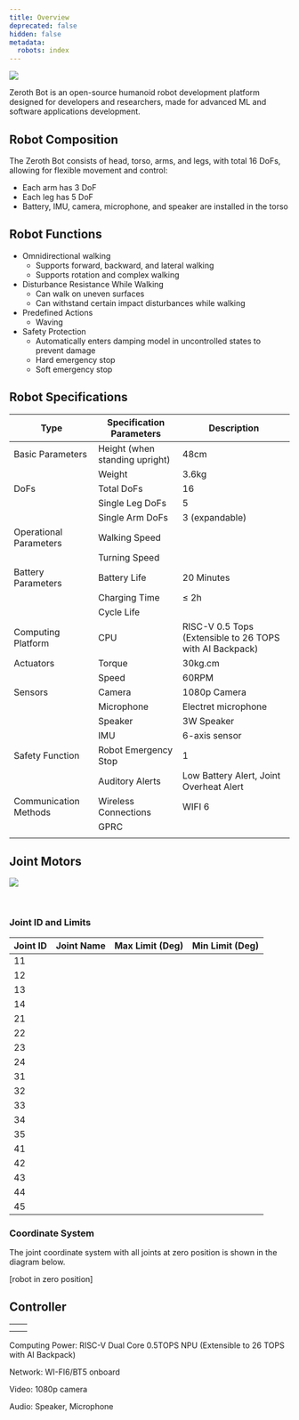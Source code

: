 ```yaml
---
title: Overview
deprecated: false
hidden: false
metadata:
  robots: index
---
```

<Image align="center" src="https://files.readme.io/299bf6da93adc761a172c73cc66dfea9f055f908692e4c8208fcfd07c135aac0-52D09022-5F10-44BB-9E18-1752175972B0_4_5005_c.jpeg" />

<br />

Zeroth Bot is an open-source humanoid robot development platform designed for developers and researchers, made for advanced ML and software applications development.

## Robot Composition

The Zeroth Bot consists of head, torso, arms, and legs, with total 16 DoFs, allowing for flexible movement and control:

* Each arm has 3 DoF
* Each leg has 5 DoF
* Battery, IMU, camera, microphone, and speaker are installed in the torso

## Robot Functions

* Omnidirectional walking
  * Supports forward, backward, and lateral walking
  * Supports rotation and complex walking
* Disturbance Resistance While Walking
  * Can walk on uneven surfaces
  * Can withstand certain impact disturbances while walking
* Predefined Actions
  * Waving
* Safety Protection
  * Automatically enters damping model in uncontrolled states to prevent damage
  * Hard emergency stop
  * Soft emergency stop

## Robot Specifications

| Type                   | Specification Parameters       | Description                                              |
| ---------------------- | ------------------------------ | -------------------------------------------------------- |
| Basic Parameters       | Height (when standing upright) | 48cm                                                     |
|                        | Weight                         | 3.6kg                                                    |
| DoFs                   | Total DoFs                     | 16                                                       |
|                        | Single Leg DoFs                | 5                                                        |
|                        | Single Arm DoFs                | 3 (expandable)                                           |
| Operational Parameters | Walking Speed                  |                                                          |
|                        | Turning Speed                  |                                                          |
| Battery Parameters     | Battery Life                   | 20 Minutes                                               |
|                        | Charging Time                  | ≤ 2h                                                     |
|                        | Cycle Life                     |                                                          |
| Computing Platform     | CPU                            | RISC-V 0.5 Tops (Extensible to 26 TOPS with AI Backpack) |
| Actuators              | Torque                         | 30kg.cm                                                  |
|                        | Speed                          | 60RPM                                                    |
| Sensors                | Camera                         | 1080p Camera                                             |
|                        | Microphone                     | Electret microphone                                      |
|                        | Speaker                        | 3W Speaker                                               |
|                        | IMU                            | 6-axis sensor                                            |
| Safety Function        | Robot Emergency Stop           | 1                                                        |
|                        | Auditory Alerts                | Low Battery Alert, Joint Overheat Alert                  |
| Communication Methods  | Wireless Connections           | WIFI 6                                                   |
|                        | GPRC                           |                                                          |
|                        |                                |                                                          |

## Joint Motors

![](https://files.readme.io/b72839a04316c7ea135c56706bd7497bf465fc5fb6f230aa883b063e821a05e1-image.png)

<br />

### Joint ID and Limits

| Joint ID | Joint Name | Max Limit (Deg) | Min Limit (Deg) |
| -------- | ---------- | --------------- | --------------- |
| 11       |            |                 |                 |
| 12       |            |                 |                 |
| 13       |            |                 |                 |
| 14       |            |                 |                 |
| 21       |            |                 |                 |
| 22       |            |                 |                 |
| 23       |            |                 |                 |
| 24       |            |                 |                 |
| 31       |            |                 |                 |
| 32       |            |                 |                 |
| 33       |            |                 |                 |
| 34       |            |                 |                 |
| 35       |            |                 |                 |
| 41       |            |                 |                 |
| 42       |            |                 |                 |
| 43       |            |                 |                 |
| 44       |            |                 |                 |
| 45       |            |                 |                 |

### Coordinate System

The joint coordinate system with all joints at zero position is shown in the diagram below.

\[robot in zero position]

## Controller

|   |   |
| - | - |
|   |   |
|   |   |

Computing Power: RISC-V Dual Core 0.5TOPS NPU (Extensible to 26 TOPS with AI Backpack)

Network: WI-FI6/BT5 onboard

Video: 1080p camera

Audio: Speaker, Microphone